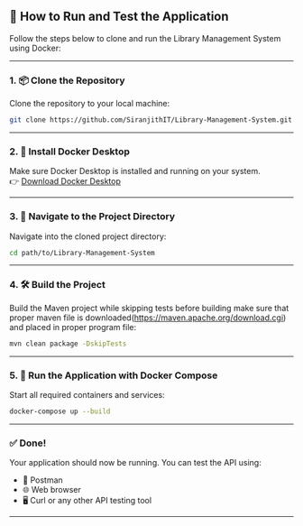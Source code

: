 ## 🚀 How to Run and Test the Application

Follow the steps below to clone and run the Library Management System using Docker:

---

### 1. 📦 Clone the Repository

Clone the repository to your local machine:

```bash
git clone https://github.com/SiranjithIT/Library-Management-System.git
```

---

### 2. 🐳 Install Docker Desktop

Make sure Docker Desktop is installed and running on your system.  
👉 [Download Docker Desktop](https://www.docker.com/products/docker-desktop)

---

### 3. 📁 Navigate to the Project Directory

Navigate into the cloned project directory:

```bash
cd path/to/Library-Management-System
```

---

### 4. 🛠️ Build the Project

Build the Maven project while skipping tests before building make sure that proper maven file is downloaded(https://maven.apache.org/download.cgi) and placed in proper program file:

```bash
mvn clean package -DskipTests
```

---

### 5. 🚢 Run the Application with Docker Compose

Start all required containers and services:

```bash
docker-compose up --build
```

---

### ✅ Done!

Your application should now be running. You can test the API using:
- 🔧 Postman
- 🌐 Web browser
- 🖥️ Curl or any other API testing tool

---
